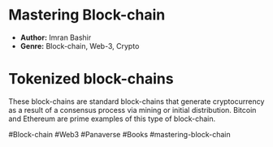 # Mastering Block-chain
- **Author:** Imran Bashir
- **Genre:** Block-chain, Web-3, Crypto

# Tokenized block-chains
These block-chains are standard block-chains that generate cryptocurrency as a result of a consensus process via mining or initial distribution. Bitcoin and Ethereum are prime examples of this type of block-chain.


#Block-chain #Web3 #Panaverse #Books #mastering-block-chain 
